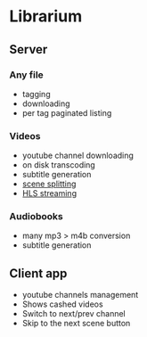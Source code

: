 # Librarium

## Server

### Any file
 - tagging
 - downloading
 - per tag paginated listing

### Videos
 - youtube channel downloading
 - on disk transcoding
 - subtitle generation
 - [scene splitting](http://scenedetect.com/en/latest/)
 - [HLS streaming](https://developer.apple.com/streaming/)

### Audiobooks

 - many mp3 > m4b conversion
 - subtitle generation

## Client app
 - youtube channels management
 - Shows cashed videos
 - Switch to next/prev channel
 - Skip to the next scene button

